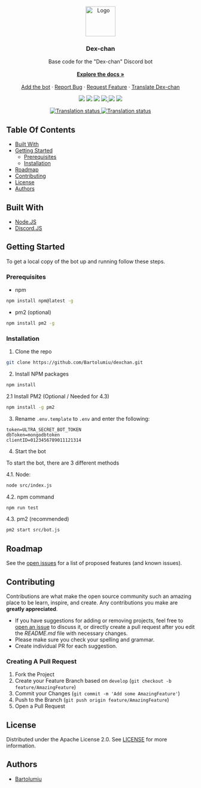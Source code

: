 <br/>
<p align="center">
  <a href="https://github.com/Bartolumiu/dexchan">
    <img src="https://cdn.discordapp.com/avatars/794309204592033821/b1c4eda0575cd423a3f115c75c66f722.webp?size=4096" alt="Logo" width="80" height="80">
  </a>

  <h3 align="center">Dex-chan</h3>

  <p align="center">
    Base code for the "Dex-chan" Discord bot
    <br/>
    <br/>
    <a href="https://github.com/Bartolumiu/dexchan"><strong>Explore the docs »</strong></a>
    <br/>
    <br/>
    <a href="https://discord.com/application-directory/810942628152868905">Add the bot</a>
    ·
    <a href="https://github.com/Bartolumiu/dexchan/issues">Report Bug</a>
    ·
    <a href="https://github.com/Bartolumiu/dexchan/issues">Request Feature</a>
    ·
    <a href="https://weblate.tr25.es/engage/dexchan/">Translate Dex-chan</a>
  </p>
</p>

<p align="center">
  <img src="https://img.shields.io/github/contributors/Bartolumiu/dexchan?color=dark-green"/>
  <img src="https://img.shields.io/github/issues/Bartolumiu/dexchan"/>
  <img src="https://img.shields.io/github/license/Bartolumiu/dexchan"/>
  <a href="https://www.codefactor.io/repository/github/Bartolumiu/dexchan/overview/main">
    <img src="https://www.codefactor.io/repository/github/Bartolumiu/dexchan/badge/main"/>
  </a>
  <img src="https://img.shields.io/github/stars/Bartolumiu/dexchan?style=social"/>
  <img src="https://img.shields.io/github/forks/Bartolumiu/dexchan?style=social"/>
</p>

<p align="center">
  <a href="https://weblate.tr25.es/engage/dexchan/">
    <img src="https://weblate.tr25.es/widget/dexchan/discord-bot/287x66-black.png" alt="Translation status" />
  </a>
  <a href="https://weblate.tr25.es/engage/dexchan/">
    <img src="https://weblate.tr25.es/widget/dexchan/discord-bot/multi-auto.svg" alt="Translation status" />
  </a>
</p>


## Table Of Contents

* [Built With](#built-with)
* [Getting Started](#getting-started)
  * [Prerequisites](#prerequisites)
  * [Installation](#installation)
* [Roadmap](#roadmap)
* [Contributing](#contributing)
* [License](#license)
* [Authors](#authors)

## Built With



* [Node.JS](https://nodejs.org)
* [Discord.JS](https://discord.js.org)

## Getting Started

To get a local copy of the bot up and running follow these steps.

### Prerequisites

* npm

```sh
npm install npm@latest -g
```

* pm2 (optional)
```sh
npm install pm2 -g
```

### Installation

1. Clone the repo

```sh
git clone https://github.com/Bartolumiu/dexchan.git
```

2. Install NPM packages

```sh
npm install
```

2.1 Install PM2 (Optional / Needed for 4.3)

```sh
npm install -g pm2
```

3. Rename `.env.template` to `.env` and enter the following:

```env
token=ULTRA_SECRET_BOT_TOKEN
dbToken=mongodbtoken
clientID=0123456789011121314
```

4. Start the bot

To start the bot, there are 3 different methods

4.1. Node:
```sh
node src/index.js
```

4.2. npm command
```sh
npm run test
```

4.3. pm2 (recommended)
```sh
pm2 start src/bot.js
```

## Roadmap

See the [open issues](https://github.com/Bartolumiu/dexchan/issues) for a list of proposed features (and known issues).

## Contributing

Contributions are what make the open source community such an amazing place to be learn, inspire, and create. Any contributions you make are **greatly appreciated**.
* If you have suggestions for adding or removing projects, feel free to [open an issue](https://github.com/Bartolumiu/dexchan/issues/new) to discuss it, or directly create a pull request after you edit the *README.md* file with necessary changes.
* Please make sure you check your spelling and grammar.
* Create individual PR for each suggestion.

### Creating A Pull Request

1. Fork the Project
2. Create your Feature Branch based on `develop` (`git checkout -b feature/AmazingFeature`)
3. Commit your Changes (`git commit -m 'Add some AmazingFeature'`)
4. Push to the Branch (`git push origin feature/AmazingFeature`)
5. Open a Pull Request

## License

Distributed under the Apache License 2.0. See [LICENSE](https://github.com/Bartolumiu/dexchan/blob/main/LICENSE) for more information.

## Authors

* [Bartolumiu](https://github.com/Bartolumiu/)
